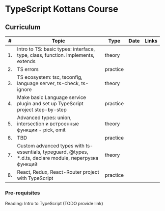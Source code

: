 # TypeScript Kottans Course

## Curriculum

| # | Topic | Type | Date | Links |
| --- | --- | --- | --- | --- |
| 1. | Intro to TS: basic types: interface, type, class, function. implements, extends | theory | | |
| 2. | TS errors | practice | | |
| 3. | TS ecosystem: tsc, tsconfig, language server, ts-check, ts-ignore | theory | | |
| 4. | Make basic Language service plugin and set up TypeScript project step-by-step | practice | | |
| 5. | Advanced types: union, intersection и встроенные функции - pick, omit | theory | | |
| 6. | TBD | practice | | |
| 7. | Custom advanced types with ts-essentials, typeguard, @types, *.d.ts, declare module, перегрузка функций | theory | | |
| 8. | React, Redux, React-Router project with TypeScript | practice | | |

### Pre-requisites


Reading: Intro to TypeScript (TODO provide link)
